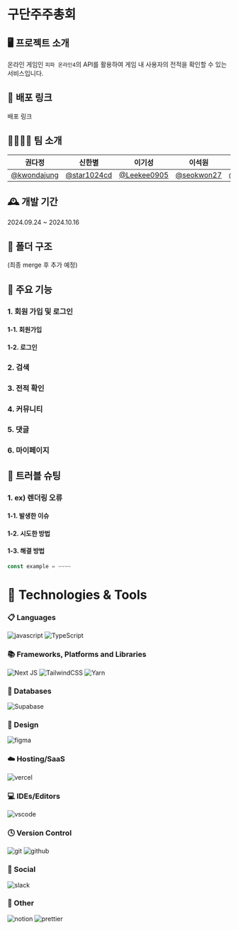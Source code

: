 # 구단주주총회

## 🖥️ 프로젝트 소개

온라인 게임인 `피파 온라인4`의 API를 활용하여 게임 내 사용자의 전적을 확인할 수 있는 서비스입니다.

## 🔗 배포 링크

배포 링크

## 👨‍👩‍👧‍👦 팀 소개

|                    권다정                    |                    신한별                    |                    이기성                    |                   이석원                   |                     정지형                     |
| :------------------------------------------: | :------------------------------------------: | :------------------------------------------: | :----------------------------------------: | :--------------------------------------------: |
| [@kwondajung](https://github.com/kwondajung) | [@star1024cd](https://github.com/star1024cd) | [@Leekee0905](https://github.com/Leekee0905) | [@seokwon27](https://github.com/seokwon27) | [@stopbrother](https://github.com/stopbrother) |

## 🕰️ 개발 기간

2024.09.24 ~ 2024.10.16

## 📂 폴더 구조

(최종 merge 후 추가 예정)

## 🧩 주요 기능

### 1. 회원 가입 및 로그인

#### 1-1. 회원가입

#### 1-2. 로그인

### 2. 검색

### 3. 전적 확인

### 4. 커뮤니티

### 5. 댓글

### 6. 마이페이지

## 🚨 트러블 슈팅

### 1. ex) 렌더링 오류

#### 1-1. 발생한 이슈

#### 1-2. 시도한 방법

#### 1-3. 해결 방법

```js
const example = ~~~~
```

# 🧪 Technologies & Tools

### 📋 Languages

![javascript](https://img.shields.io/badge/JavaScript-F7DF1E?style=for-the-badge&logo=JavaScript&logoColor=white)
![TypeScript](https://img.shields.io/badge/typescript-%23007ACC.svg?style=for-the-badge&logo=typescript&logoColor=white)

### 📚 Frameworks, Platforms and Libraries

![Next JS](https://img.shields.io/badge/Next-black?style=for-the-badge&logo=next.js&logoColor=white)
![TailwindCSS](https://img.shields.io/badge/tailwindcss-%2338B2AC.svg?style=for-the-badge&logo=tailwind-css&logoColor=white)
![Yarn](https://img.shields.io/badge/yarn-%232C8EBB.svg?style=for-the-badge&logo=yarn&logoColor=white)

### 💾 Databases

![Supabase](https://img.shields.io/badge/Supabase-3ECF8E?style=for-the-badge&logo=supabase&logoColor=white)

### 🎨 Design

![figma](https://img.shields.io/badge/Figma-F24E1E?style=for-the-badge&logo=figma&logoColor=white)

### ☁️ Hosting/SaaS

![vercel](https://img.shields.io/badge/Vercel-000000?style=for-the-badge&logo=vercel&logoColor=white)

### 💻 IDEs/Editors

![vscode](https://img.shields.io/badge/Visual_Studio_Code-0078D4?style=for-the-badge&logo=visual%20studio%20code&logoColor=white)

### 🕓 Version Control

![git](https://img.shields.io/badge/GIT-E44C30?style=for-the-badge&logo=git&logoColor=white)
![github](https://img.shields.io/badge/GitHub-100000?style=for-the-badge&logo=github&logoColor=white)

### 💬 Social

![slack](https://img.shields.io/badge/Slack-4A154B?style=for-the-badge&logo=slack&logoColor=white)

### 🥅 Other

![notion](https://img.shields.io/badge/Notion-000000?style=for-the-badge&logo=notion&logoColor=white)
![prettier](https://img.shields.io/badge/prettier-1A2C34?style=for-the-badge&logo=prettier&logoColor=F7BA3E)
